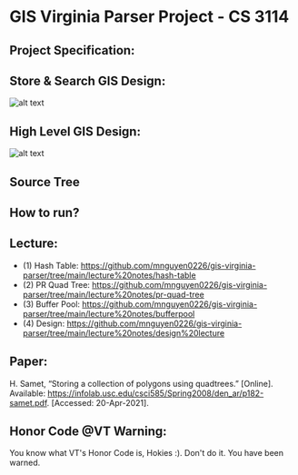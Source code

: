 # GIS Virginia Parser Project - CS 3114

## Project Specification:


## Store & Search GIS Design:
![alt text](https://github.com/mnguyen0226/gis-virginia-parser/blob/main/design/store-and-search-gis.PNG) 

## High Level GIS Design:
![alt text](https://github.com/mnguyen0226/gis-virginia-parser/blob/main/design/high-level-gis-code.PNG)

## Source Tree


## How to run?

## Lecture:
- (1) Hash Table: https://github.com/mnguyen0226/gis-virginia-parser/tree/main/lecture%20notes/hash-table
- (2) PR Quad Tree: https://github.com/mnguyen0226/gis-virginia-parser/tree/main/lecture%20notes/pr-quad-tree
- (3) Buffer Pool: https://github.com/mnguyen0226/gis-virginia-parser/tree/main/lecture%20notes/bufferpool
- (4) Design: https://github.com/mnguyen0226/gis-virginia-parser/tree/main/lecture%20notes/design%20lecture
## Paper:
H. Samet, “Storing a collection of polygons using quadtrees.” [Online]. Available: https://infolab.usc.edu/csci585/Spring2008/den_ar/p182-samet.pdf. [Accessed: 20-Apr-2021]. 

## Honor Code @VT Warning:
You know what VT's Honor Code is, Hokies :). Don't do it. You have been warned.
